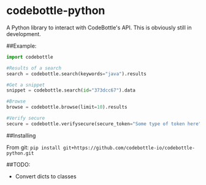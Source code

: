 # codebottle-python
A Python library to interact with CodeBottle's API.
This is obviously still in development.

##Example:
```python
import codebottle

#Results of a search
search = codebottle.search(keywords="java").results

#Get a snippet
snippet = codebottle.search(id="373dcc67").data

#Browse
browse = codebottle.browse(limit=10).results

#Verify secure
secure = codebottle.verifysecure(secure_token="Some type of token here")
```

##Installing

From git:
```pip install git+https://github.com/codebottle-io/codebottle-python.git```

##TODO:

- Convert dicts to classes